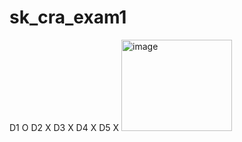 # sk_cra_exam1

D1	O
D2	X
D3	X
D4	X
D5	X
<img width="177" height="146" alt="image" src="https://github.com/user-attachments/assets/f9a554d1-7bf3-40e6-a446-80765373770e" />
